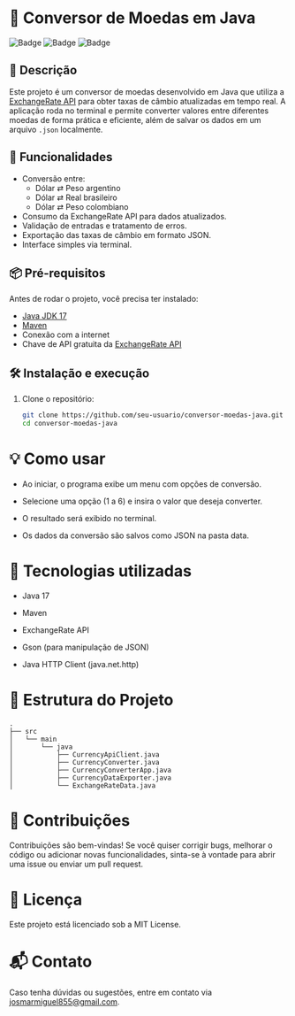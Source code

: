 # 💱 Conversor de Moedas em Java

![Badge](https://img.shields.io/badge/Java-17-blue.svg)
![Badge](https://img.shields.io/badge/ExchangeRateAPI-integrado-green.svg)
![Badge](https://img.shields.io/badge/Status-Concluído-brightgreen.svg)

## 📖 Descrição

Este projeto é um conversor de moedas desenvolvido em Java que utiliza a [ExchangeRate API](https://www.exchangerate-api.com/) para obter taxas de câmbio atualizadas em tempo real. A aplicação roda no terminal e permite converter valores entre diferentes moedas de forma prática e eficiente, além de salvar os dados em um arquivo `.json` localmente.

## 🚀 Funcionalidades

- Conversão entre:
  - Dólar ⇄ Peso argentino
  - Dólar ⇄ Real brasileiro
  - Dólar ⇄ Peso colombiano
- Consumo da ExchangeRate API para dados atualizados.
- Validação de entradas e tratamento de erros.
- Exportação das taxas de câmbio em formato JSON.
- Interface simples via terminal.

## 📦 Pré-requisitos

Antes de rodar o projeto, você precisa ter instalado:

- [Java JDK 17](https://www.oracle.com/java/technologies/javase/jdk17-archive-downloads.html)
- [Maven](https://maven.apache.org/)
- Conexão com a internet
- Chave de API gratuita da [ExchangeRate API](https://www.exchangerate-api.com/)

## 🛠️ Instalação e execução

1. Clone o repositório:

   ```bash
   git clone https://github.com/seu-usuario/conversor-moedas-java.git
   cd conversor-moedas-java
   ```

# 💡 Como usar
- Ao iniciar, o programa exibe um menu com opções de conversão.

- Selecione uma opção (1 a 6) e insira o valor que deseja converter.

- O resultado será exibido no terminal.

- Os dados da conversão são salvos como JSON na pasta data.

# 🧰 Tecnologias utilizadas
- Java 17

- Maven

- ExchangeRate API

- Gson (para manipulação de JSON)

- Java HTTP Client (java.net.http)

# 📂 Estrutura do Projeto
```
.
├── src
│   └── main
│       └── java
│           ├── CurrencyApiClient.java
│           ├── CurrencyConverter.java
│           ├── CurrencyConverterApp.java
│           ├── CurrencyDataExporter.java
│           └── ExchangeRateData.java
```
# 🤝 Contribuições
Contribuições são bem-vindas! Se você quiser corrigir bugs, melhorar o código ou adicionar novas funcionalidades, sinta-se à vontade para abrir uma issue ou enviar um pull request.

# 📄 Licença
Este projeto está licenciado sob a MIT License.

# 📬 Contato
Caso tenha dúvidas ou sugestões, entre em contato via josmarmiguel855@gmail.com.

